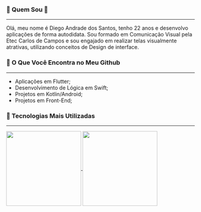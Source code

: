 ### 🌠 Quem Sou 🌠
***

Olá, meu nome é Diego Andrade dos Santos, tenho 22 anos e desenvolvo aplicações de forma autodidata. Sou formado em Comunicação Visual pela Etec Carlos de Campos e sou engajado em realizar telas visualmente atrativas, utilizando conceitos de Design de interface.

### 📱 O Que Você Encontra no Meu Github 
***

- Aplicações em Flutter;
- Desenvolvimento de Lógica em Swift;
- Projetos em Kotlin/Android;
- Projetos em Front-End;

### 💌 Tecnologias Mais Utilizadas
***

<a href="https://github.com/anuraghazra/github-readme-stats">
  <img height=200 align="center" src="https://github-readme-stats.vercel.app/api?username=diandrade&show_icons=true&theme=gruvbox_light" />
</a>
<a href="https://github.com/anuraghazra/convoychat">
  <img height=200 align="center" src="https://github-readme-stats.vercel.app/api/top-langs?username=diandrade&show_icons=true&theme=gruvbox_light&layout=compact&langs_count=8&card_width=320" />
</a>

